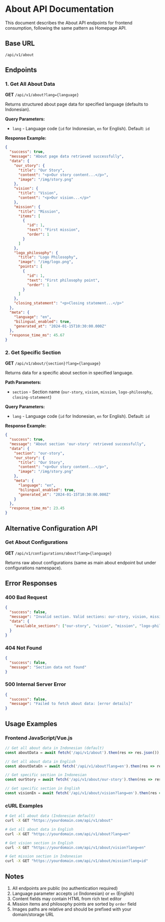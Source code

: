 # About API Documentation

This document describes the About API endpoints for frontend consumption, following the same pattern as Homepage API.

## Base URL
```
/api/v1/about
```

## Endpoints

### 1. Get All About Data
**GET** `/api/v1/about?lang={language}`

Returns structured about page data for specified language (defaults to Indonesian).

**Query Parameters:**
- `lang` - Language code (`id` for Indonesian, `en` for English). Default: `id`

**Response Example:**
```json
{
  "success": true,
  "message": "About page data retrieved successfully",
  "data": {
    "our_story": {
      "title": "Our Story",
      "content": "<p>Our story content...</p>",
      "image": "/img/story.png"
    },
    "vision": {
      "title": "Vision",
      "content": "<p>Our vision...</p>"
    },
    "mission": {
      "title": "Mission",
      "items": [
        {
          "id": 1,
          "text": "First mission",
          "order": 1
        }
      ]
    },
    "logo_philosophy": {
      "title": "Logo Philosophy",
      "image": "/img/logo.png",
      "points": [
        {
          "id": 1,
          "text": "First philosophy point",
          "order": 1
        }
      ]
    },
    "closing_statement": "<p>Closing statement...</p>"
  },
  "meta": {
    "language": "en",
    "bilingual_enabled": true,
    "generated_at": "2024-01-15T10:30:00.000Z"
  },
  "response_time_ms": 45.67
}
```

### 2. Get Specific Section
**GET** `/api/v1/about/{section}?lang={language}`

Returns data for a specific about section in specified language.

**Path Parameters:**
- `section` - Section name (`our-story`, `vision`, `mission`, `logo-philosophy`, `closing-statement`)

**Query Parameters:**
- `lang` - Language code (`id` for Indonesian, `en` for English). Default: `id`

**Response Example:**
```json
{
  "success": true,
  "message": "About section 'our-story' retrieved successfully",
  "data": {
    "section": "our-story",
    "our_story": {
      "title": "Our Story",
      "content": "<p>Our story content...</p>",
      "image": "/img/story.png"
    },
    "meta": {
      "language": "en",
      "bilingual_enabled": true,
      "generated_at": "2024-01-15T10:30:00.000Z"
    }
  },
  "response_time_ms": 23.45
}
```

## Alternative Configuration API

### Get About Configurations
**GET** `/api/v1/configurations/about?lang={language}`

Returns raw about configurations (same as main about endpoint but under configurations namespace).

## Error Responses

### 400 Bad Request
```json
{
  "success": false,
  "message": "Invalid section. Valid sections: our-story, vision, mission, logo-philosophy, closing-statement",
  "data": {
    "available_sections": ["our-story", "vision", "mission", "logo-philosophy", "closing-statement"]
  }
}
```

### 404 Not Found
```json
{
  "success": false,
  "message": "Section data not found"
}
```

### 500 Internal Server Error
```json
{
  "success": false,
  "message": "Failed to fetch about data: [error details]"
}
```

## Usage Examples

### Frontend JavaScript/Vue.js
```javascript
// Get all about data in Indonesian (default)
const aboutData = await fetch('/api/v1/about').then(res => res.json());

// Get all about data in English
const aboutDataEn = await fetch('/api/v1/about?lang=en').then(res => res.json());

// Get specific section in Indonesian
const ourStory = await fetch('/api/v1/about/our-story').then(res => res.json());

// Get specific section in English
const visionEn = await fetch('/api/v1/about/vision?lang=en').then(res => res.json());
```

### cURL Examples
```bash
# Get all about data (Indonesian default)
curl -X GET "https://yourdomain.com/api/v1/about"

# Get all about data in English
curl -X GET "https://yourdomain.com/api/v1/about?lang=en"

# Get vision section in English
curl -X GET "https://yourdomain.com/api/v1/about/vision?lang=en"

# Get mission section in Indonesian
curl -X GET "https://yourdomain.com/api/v1/about/mission?lang=id"
```

## Notes

1. All endpoints are public (no authentication required)
2. Language parameter accepts `id` (Indonesian) or `en` (English)
3. Content fields may contain HTML from rich text editor
4. Mission items and philosophy points are sorted by `order` field
5. Images paths are relative and should be prefixed with your domain/storage URL